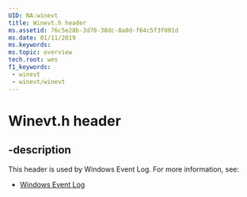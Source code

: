 ```yaml
---
UID: NA:winevt
title: Winevt.h header
ms.assetid: 76c5e28b-3d78-38dc-8a0d-f64c5f3f001d
ms.date: 01/11/2019
ms.keywords: 
ms.topic: overview
tech.root: wes
f1_keywords:
 - winevt
 - winevt/winevt
---
```


# Winevt.h header


## -description

This header is used by Windows Event Log. For more information, see:

- [Windows Event Log](../_wes/index.md)

